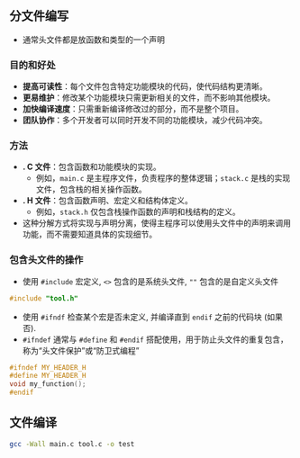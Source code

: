 ## 分文件编写
- 通常头文件都是放函数和类型的一个声明
### 目的和好处
- **提高可读性**：每个文件包含特定功能模块的代码，使代码结构更清晰。
- **更易维护**：修改某个功能模块只需更新相关的文件，而不影响其他模块。
- **加快编译速度**：只需重新编译修改过的部分，而不是整个项目。
- **团队协作**：多个开发者可以同时开发不同的功能模块，减少代码冲突。
### 方法
- **. C 文件**：包含函数和功能模块的实现。
    - 例如，`main.c` 是主程序文件，负责程序的整体逻辑；`stack.c` 是栈的实现文件，包含栈的相关操作函数。
- **. H 文件**：包含函数声明、宏定义和结构体定义。
    - 例如，`stack.h` 仅包含栈操作函数的声明和栈结构的定义。
- 这种分解方式将实现与声明分离，使得主程序可以使用头文件中的声明来调用功能，而不需要知道具体的实现细节。
### 包含头文件的操作
- 使用 `#include` 宏定义, `<>` 包含的是系统头文件, `""` 包含的是自定义头文件
```c
#include "tool.h"
```
- 使用 `#ifndf` 检查某个宏是否未定义, 并编译直到 `endif` 之前的代码块 (如果否).
- `#ifndef` 通常与 `#define` 和 `#endif` 搭配使用，用于防止头文件的重复包含，称为“头文件保护”或“防卫式编程”
```c
#ifndef MY_HEADER_H
#define MY_HEADER_H
void my_function();
#endif
```

## 文件编译
```bash
gcc -Wall main.c tool.c -o test
```